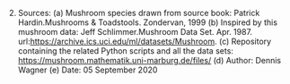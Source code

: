 2. Sources:
	(a) Mushroom species drawn from source book:
		Patrick Hardin.Mushrooms & Toadstools.
	    Zondervan, 1999
	(b) Inspired by this mushroom data:
		Jeff Schlimmer.Mushroom Data Set. Apr. 1987.
		url:https://archive.ics.uci.edu/ml/datasets/Mushroom.
	(c) Repository containing the related Python scripts and all the data sets: https://mushroom.mathematik.uni-marburg.de/files/ 
	(d) Author: Dennis Wagner
	(e) Date: 05 September 2020
